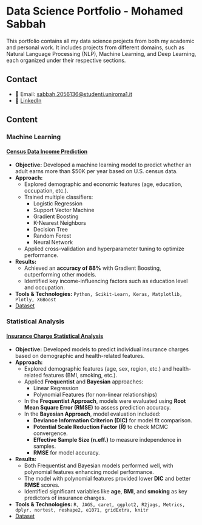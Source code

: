# Data Science Portfolio - Mohamed Sabbah  

This portfolio contains all my data science projects from both my academic and personal work. It includes projects from different domains, such as Natural Language Processing (NLP), Machine Learning, and Deep Learning, each organized under their respective sections.  

## Contact  
- 📧 Email: sabbah.2056136@studenti.uniroma1.it  
- 🔗 [LinkedIn](https://www.linkedin.com/in/mohamed-sabbah-ab601bab/)  

## Content  

### Machine Learning  

#### **[Census Data Income Prediction](https://github.com/masabbah-97/Data-Science-Portfolio/tree/main/Census-Data-Income-Prediction)**  
- **Objective:** Developed a machine learning model to predict whether an adult earns more than $50K per year based on U.S. census data.  
- **Approach:**  
  - Explored demographic and economic features (age, education, occupation, etc.).  
  - Trained multiple classifiers:  
    - Logistic Regression  
    - Support Vector Machine  
    - Gradient Boosting  
    - K-Nearest Neighbors  
    - Decision Tree  
    - Random Forest  
    - Neural Network  
  - Applied cross-validation and hyperparameter tuning to optimize performance.  
- **Results:**  
  - Achieved an **accuracy of 88%** with Gradient Boosting, outperforming other models.  
  - Identified key income-influencing factors such as education level and occupation.  
- **Tools & Technologies:** `Python, Scikit-Learn, Keras, Matplotlib, Plotly, XGBoost`
- [Dataset](https://www.kaggle.com/datasets/uciml/adult-census-income/)

### Statistical Analysis

#### **[Insurance Charge Statistical Analysis](https://github.com/masabbah-97/Data-Science-Portfolio/tree/main/Insurance-Charge-Statistical-Analysis)**  
- **Objective:** Developed models to predict individual insurance charges based on demographic and health-related features.  
- **Approach:**  
  - Explored demographic features (age, sex, region, etc.) and health-related features (BMI, smoking, etc.).  
  - Applied **Frequentist** and **Bayesian** approaches:  
    - Linear Regression  
    - Polynomial Features (for non-linear relationships)  
  - In the **Frequentist Approach**, models were evaluated using **Root Mean Square Error (RMSE)** to assess prediction accuracy.  
  - In the **Bayesian Approach**, model evaluation included:
    - **Deviance Information Criterion (DIC)** for model fit comparison.  
    - **Potential Scale Reduction Factor (R̂)** to check MCMC convergence.  
    - **Effective Sample Size (n.eff.)** to measure independence in samples.  
    - **RMSE** for model accuracy.  
- **Results:**  
  - Both Frequentist and Bayesian models performed well, with polynomial features enhancing model performance.  
  - The model with polynomial features provided lower **DIC** and better **RMSE** scores.  
  - Identified significant variables like **age**, **BMI**, and **smoking** as key predictors of insurance charges.  
- **Tools & Technologies:** `R, JAGS, caret, ggplot2, R2jags, Metrics, dplyr, nortest, reshape2, e1071, gridExtra, knitr`
- [Dataset](https://www.kaggle.com/datasets/mirichoi0218/insurance)


